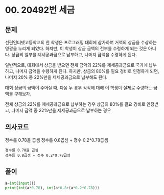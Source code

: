 # 00. 20492번 세금
## 문제
선린인터넷고등학교의 한 학생은 프로그래밍 대회에 참가하여 거액의 상금을 수상하는 영광을 누리게 되었다. 하지만, 이 학생이 상금 금액의 전부를 수령하게 되는 것은 아니다. 상금의 일부를 제세공과금으로 납부하고, 나머지 금액을 수령하게 된다.

일반적으로, 대회에서 상금을 받으면 전체 금액의 22%를 제세공과금으로 국가에 납부하고, 나머지 금액을 수령하게 된다. 하지만, 상금의 80%를 필요 경비로 인정하게 되면, 나머지 20% 중 22%만을 제세공과금으로 납부해도 된다.

대회 상금의 금액이 주어질 때, 다음 두 경우 각각에 대해 이 학생이 실제로 수령하는 금액을 구해보자.

전체 상금의 22%를 제세공과금으로 납부하는 경우
상금의 80%를 필요 경비로 인정받고, 나머지 금액 중 22%만을 제세공과금으로 납부하는 경우
## 의사코드
정수를 0.78을 곱셈
정수를 0.8곱셈 + 정수 0.2*0.78곱셈
```
정수를 0.78을 곱셈
정수를 0.8곱셈 + 정수 0.2*0.78곱셈
```

## 풀이
```python
a=int(input())
print(int(a*0.78), int(a*0.8+(a*0.2*0.78)))
```
